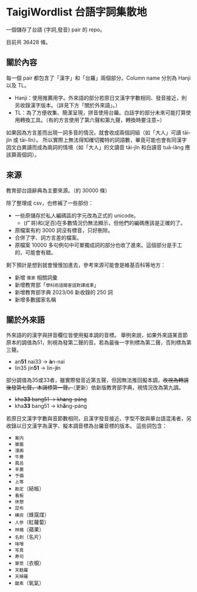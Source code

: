 # TaigiWordlist 台語字詞集散地

一個儲存了台語 {字詞,發音} pair 的 repo。

目前共 36428 條。

## 關於內容

每一個 pair 都包含了「漢字」和「台羅」兩個部分。Column name 分別為 Hanji 以及 TL。

- Hanji：使用推薦用字。外來語的部分若原日文漢字字數相同、發音接近，則另收錄漢字版本。（詳見下方「關於外來語」。）
- TL：為了方便收集、簡潔呈現，拼音使用台羅。白話字的部分未來可能打算使用轉換工具。（有的方言使用了第六聲和第九聲，轉換時要注意~）

如果因為方言差而出現一詞多音的情況，就會收成兩個詞組（如「大人」可讀 tāi-jîn 或 tāi-lîn）。
所以實際上無法得知確切獨特的詞語數，畢竟可能也會有同漢字因文白異讀而成為兩詞的情境（如「大人」的文讀音 tāi-jîn 和白讀音 tuā-lâng 應該算兩個詞）。

## 來源

教育部台語辭典為主要來源。（約 30000 條）

除了整理成 csv，也修補了一些部份：
- 一些原儲存於私人編碼區的字元改為正式的 unicode。
  - (疒哥)和(足百)在多數情況仍無法顯示，但他們的編碼應該是正確的了。
- 原檔案有約 3000 詞沒有標音，只好刪除。
- 合併了字、詞方言差的檔案。
- 原檔案 10000 多句例句中可單獨成詞的部分也收了進來。這個部分是手工的，可能會有錯。

剩下預計是想到就會慢慢加進去，參考來源可能會是維基百科等地方：

- 新增 ```儒家``` 相關詞彙
- 新增教育部「```學科術語閩客語對譯成果```」
- 新增教育部字典 2023/06 新收錄的 250 詞
- 新增多數國家名稱

## 關於外來語

外來語的的漢字與拼音欄位皆使用擬本調的音標。
舉例來說，如果外來語某音節原本的調值為51，則視為發第二聲的音。若為最後一字則標為第二聲，否則標為第三聲。

- an**51** nai33 -> **à**n-nai
- lin35 jin**51** -> lin-j**í**n

部分調值為35或33者，雖實際發音近第五聲，但因無法推回擬本調，~~改視為轉調後發第七聲，本調標第一聲。~~（更新）依新版教育部字典，視情況改為第九調。

- ~~kha**33** bang51 -> kh**a**ng-páng~~
- kha**33** bang51 -> kh**a̋**ng-páng

若原日文漢字字數與音節數相同，且漢字發音接近、字型不致與華台語混淆者，另收錄以日文漢字為漢字、擬本調音標為台羅音標的版本。
這些詞包含：
- ```案内```
- ```黴菌```
- ```漫画```
- ```牛蒡```
- ```風呂```
- ```羊羹```
- ```予備```
- ```上等```
- ```勘定```（結帳）
- ```看板```
- ```休憩```
- ```昆布```
- ```練炭```（蜂窩煤）
- ```人参```（紅蘿蔔）
- ```林檎```（蘋果）
- ```名刺```（名片）
- ```味噌```
- ```写真```
- ```寿司```
- ```箪笥```（衣櫥）
- ```天麩羅```
- ```天婦羅```
- ```酸素```（氧氣）
